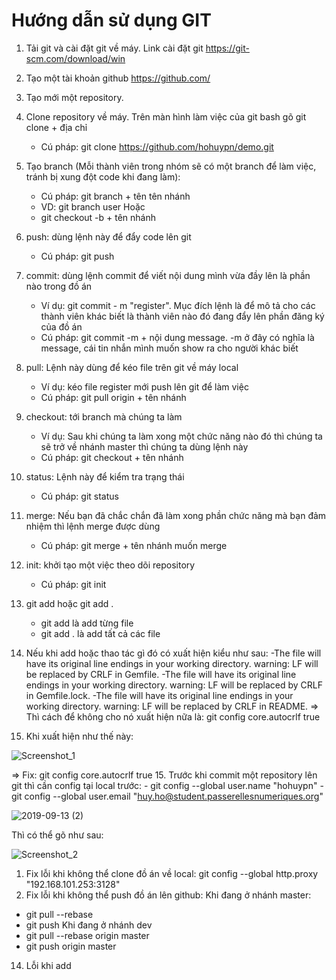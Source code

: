 ﻿# Hướng dẫn sử dụng GIT
1. Tải git và cài đặt git về máy. Link cài đặt git https://git-scm.com/download/win
2. Tạo một tài khoản github https://github.com/
3. Tạo mới một repository.
3. Clone repository về máy. Trên màn hình làm việc của git bash gõ git clone + địa chỉ
    - Cú pháp: git clone https://github.com/hohuypn/demo.git
4. Tạo branch (Mỗi thành viên trong nhóm sẽ có một branch để làm việc, tránh bị xung đột code khi đang làm):
    - Cú pháp: git branch + tên tên nhánh
    - VD: git branch user
    Hoặc
    - git checkout -b + tên nhánh
5. push: dùng lệnh này để đẩy code lên git
    - Cú pháp: git push
6. commit: dùng lệnh commit để viết nội dung mình vừa đầy lên là phần nào trong đồ án
    - Ví dụ: git commit - m "register". Mục đích lệnh là để mô tả cho các thành viên khác biết là thành viên nào đó đang đẩy lên phần đăng ký của đồ án
    - Cú pháp: git commit -m + nội dung message. -m ở đây có nghĩa là message, cái tin nhắn mình muốn show ra cho người khác biết
7. pull: Lệnh này dùng để kéo file trên git về máy local
    - Ví dụ: kéo file register mới push lên git để làm việc
    - Cú pháp: git pull origin + tên nhánh
8. checkout: tới branch mà chúng ta làm
    - Ví dụ: Sau khi chúng ta làm xong một chức năng nào đó thì chúng ta sẽ trở về nhánh master thì chúng ta dùng lệnh này
    - Cú pháp: git checkout + tên nhánh
9. status: Lệnh này để kiểm tra trạng thái
    - Cú pháp: git status
10. merge: Nếu bạn đã chắc chắn đã làm xong phần chức năng mà bạn đảm nhiệm thì lệnh merge được dùng
    - Cú pháp: git merge + tên nhánh muốn merge
11. init: khởi tạo một việc theo dõi repository
    - Cú pháp: git init
12. git add <name> hoặc git add .
    - git add <name> là add từng file
    - git add . là add tất cả các file
13. Nếu khi add hoặc thao tác gì đó có xuất hiện kiểu như sau:
    -The file will have its original line endings in your working directory. warning: LF will be replaced by CRLF in Gemfile.
    -The file will have its original line endings in your working directory. warning: LF will be replaced by CRLF in Gemfile.lock.
    -The file will have its original line endings in your working directory. warning: LF will be replaced by CRLF in README.
 => Thì cách để không cho nó xuất hiện nữa là: git config core.autocrlf true
    
 14. Khi xuất hiện như thế này:
 
 
 ![Screenshot_1](https://user-images.githubusercontent.com/50701095/67384062-a60b6e80-f5ba-11e9-9b37-36fee904eb04.png)
 
 
 => Fix:  git config core.autocrlf true
 15. Trước khi commit một repository lên git thì cần config tại local trước:
     - git config --global user.name "hohuypn"
     - git config --global user.email "huy.ho@student.passerellesnumeriques.org"

 
 
![2019-09-13 (2)](https://user-images.githubusercontent.com/50701095/64855540-4d0afb00-d64a-11e9-94d8-8d6d2fd3cf5c.png)


Thì có thể gõ như sau:


![Screenshot_2](https://user-images.githubusercontent.com/50701095/64855634-89d6f200-d64a-11e9-9b62-29418dc7c156.png)




1. Fix lỗi khi không thể clone đồ án về local: git config --global http.proxy "192.168.101.253:3128"
2. Fix lỗi khi không thể push đồ án lên github: Khi đang ở nhánh master:
 - git pull --rebase
 - git push Khi đang ở nhánh dev
 -  git pull --rebase origin master
 - git push origin master
14. Lỗi khi add

